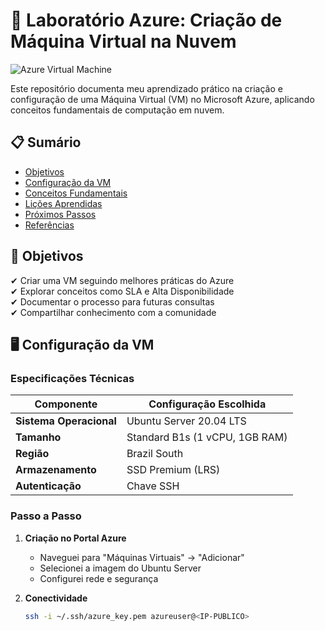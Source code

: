 # 🚀 Laboratório Azure: Criação de Máquina Virtual na Nuvem

![Azure Virtual Machine](https://img.shields.io/badge/Microsoft_Azure-0089D6?style=for-the-badge&logo=microsoft-azure&logoColor=white)

Este repositório documenta meu aprendizado prático na criação e configuração de uma Máquina Virtual (VM) no Microsoft Azure, aplicando conceitos fundamentais de computação em nuvem.

## 📋 Sumário

- [Objetivos](#🎯-objetivos)
- [Configuração da VM](#🖥️-configuração-da-vm)
- [Conceitos Fundamentais](#🧠-conceitos-fundamentais)
- [Lições Aprendidas](#💡-lições-aprendidas)
- [Próximos Passos](#🔜-próximos-passos)
- [Referências](#📚-referências)

## 🎯 Objetivos

✔ Criar uma VM seguindo melhores práticas do Azure  
✔ Explorar conceitos como SLA e Alta Disponibilidade  
✔ Documentar o processo para futuras consultas  
✔ Compartilhar conhecimento com a comunidade  

## 🖥️ Configuração da VM

### Especificações Técnicas

| Componente           | Configuração Escolhida           |
|----------------------|----------------------------------|
| **Sistema Operacional** | Ubuntu Server 20.04 LTS         |
| **Tamanho**          | Standard B1s (1 vCPU, 1GB RAM)  |
| **Região**           | Brazil South                    |
| **Armazenamento**    | SSD Premium (LRS)               |
| **Autenticação**     | Chave SSH                       |

### Passo a Passo

1. **Criação no Portal Azure**
   - Naveguei para "Máquinas Virtuais" → "Adicionar"
   - Selecionei a imagem do Ubuntu Server
   - Configurei rede e segurança

2. **Conectividade**
   ```bash
   ssh -i ~/.ssh/azure_key.pem azureuser@<IP-PUBLICO>
